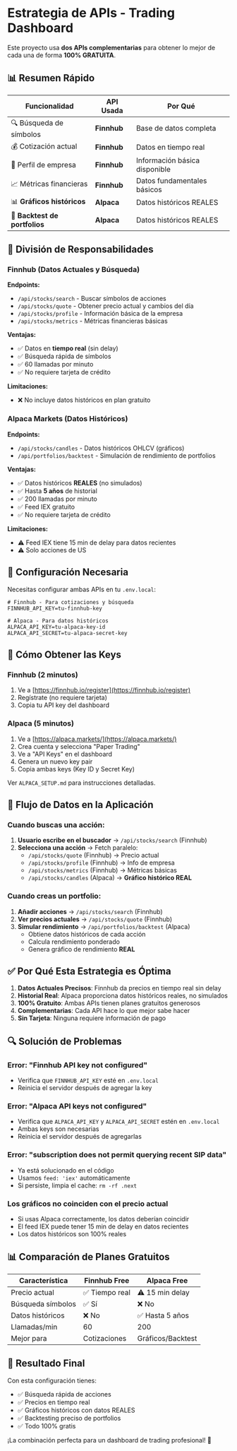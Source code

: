 # Estrategia de APIs - Trading Dashboard

Este proyecto usa **dos APIs complementarias** para obtener lo mejor de cada una de forma **100% GRATUITA**.

## 📊 Resumen Rápido

| Funcionalidad | API Usada | Por Qué |
|---------------|-----------|---------|
| 🔍 Búsqueda de símbolos | **Finnhub** | Base de datos completa |
| 💰 Cotización actual | **Finnhub** | Datos en tiempo real |
| 🏢 Perfil de empresa | **Finnhub** | Información básica disponible |
| 📈 Métricas financieras | **Finnhub** | Datos fundamentales básicos |
| 📊 **Gráficos históricos** | **Alpaca** | Datos históricos REALES |
| 💼 **Backtest de portfolios** | **Alpaca** | Datos históricos REALES |

## 🎯 División de Responsabilidades

### Finnhub (Datos Actuales y Búsqueda)

**Endpoints:**
- `/api/stocks/search` - Buscar símbolos de acciones
- `/api/stocks/quote` - Obtener precio actual y cambios del día
- `/api/stocks/profile` - Información básica de la empresa
- `/api/stocks/metrics` - Métricas financieras básicas

**Ventajas:**
- ✅ Datos en **tiempo real** (sin delay)
- ✅ Búsqueda rápida de símbolos
- ✅ 60 llamadas por minuto
- ✅ No requiere tarjeta de crédito

**Limitaciones:**
- ❌ No incluye datos históricos en plan gratuito

### Alpaca Markets (Datos Históricos)

**Endpoints:**
- `/api/stocks/candles` - Datos históricos OHLCV (gráficos)
- `/api/portfolios/backtest` - Simulación de rendimiento de portfolios

**Ventajas:**
- ✅ Datos históricos **REALES** (no simulados)
- ✅ Hasta **5 años** de historial
- ✅ 200 llamadas por minuto
- ✅ Feed IEX gratuito
- ✅ No requiere tarjeta de crédito

**Limitaciones:**
- ⚠️ Feed IEX tiene 15 min de delay para datos recientes
- ⚠️ Solo acciones de US

## 🔧 Configuración Necesaria

Necesitas configurar ambas APIs en tu `.env.local`:

```env
# Finnhub - Para cotizaciones y búsqueda
FINNHUB_API_KEY=tu-finnhub-key

# Alpaca - Para datos históricos
ALPACA_API_KEY=tu-alpaca-key-id
ALPACA_API_SECRET=tu-alpaca-secret-key
```

## 📝 Cómo Obtener las Keys

### Finnhub (2 minutos)
1. Ve a [https://finnhub.io/register](https://finnhub.io/register)
2. Regístrate (no requiere tarjeta)
3. Copia tu API key del dashboard

### Alpaca (5 minutos)
1. Ve a [https://alpaca.markets/](https://alpaca.markets/)
2. Crea cuenta y selecciona "Paper Trading"
3. Ve a "API Keys" en el dashboard
4. Genera un nuevo key pair
5. Copia ambas keys (Key ID y Secret Key)

Ver `ALPACA_SETUP.md` para instrucciones detalladas.

## 🚀 Flujo de Datos en la Aplicación

### Cuando buscas una acción:

1. **Usuario escribe en el buscador** → `/api/stocks/search` (Finnhub)
2. **Selecciona una acción** → Fetch paralelo:
   - `/api/stocks/quote` (Finnhub) → Precio actual
   - `/api/stocks/profile` (Finnhub) → Info de empresa
   - `/api/stocks/metrics` (Finnhub) → Métricas básicas
   - `/api/stocks/candles` (Alpaca) → **Gráfico histórico REAL**

### Cuando creas un portfolio:

1. **Añadir acciones** → `/api/stocks/search` (Finnhub)
2. **Ver precios actuales** → `/api/stocks/quote` (Finnhub)
3. **Simular rendimiento** → `/api/portfolios/backtest` (Alpaca)
   - Obtiene datos históricos de cada acción
   - Calcula rendimiento ponderado
   - Genera gráfico de rendimiento **REAL**

## ✅ Por Qué Esta Estrategia es Óptima

1. **Datos Actuales Precisos**: Finnhub da precios en tiempo real sin delay
2. **Historial Real**: Alpaca proporciona datos históricos reales, no simulados
3. **100% Gratuito**: Ambas APIs tienen planes gratuitos generosos
4. **Complementarias**: Cada API hace lo que mejor sabe hacer
5. **Sin Tarjeta**: Ninguna requiere información de pago

## 🔍 Solución de Problemas

### Error: "Finnhub API key not configured"
- Verifica que `FINNHUB_API_KEY` esté en `.env.local`
- Reinicia el servidor después de agregar la key

### Error: "Alpaca API keys not configured"
- Verifica que `ALPACA_API_KEY` y `ALPACA_API_SECRET` estén en `.env.local`
- Ambas keys son necesarias
- Reinicia el servidor después de agregarlas

### Error: "subscription does not permit querying recent SIP data"
- Ya está solucionado en el código
- Usamos `feed: 'iex'` automáticamente
- Si persiste, limpia el cache: `rm -rf .next`

### Los gráficos no coinciden con el precio actual
- Si usas Alpaca correctamente, los datos deberían coincidir
- El feed IEX puede tener 15 min de delay en datos recientes
- Los datos históricos son 100% reales

## 📊 Comparación de Planes Gratuitos

| Característica | Finnhub Free | Alpaca Free |
|----------------|--------------|-------------|
| Precio actual | ✅ Tiempo real | ⚠️ 15 min delay |
| Búsqueda símbolos | ✅ Sí | ❌ No |
| Datos históricos | ❌ No | ✅ Hasta 5 años |
| Llamadas/min | 60 | 200 |
| Mejor para | Cotizaciones | Gráficos/Backtest |

## 🎉 Resultado Final

Con esta configuración tienes:
- ✅ Búsqueda rápida de acciones
- ✅ Precios en tiempo real
- ✅ Gráficos históricos con datos REALES
- ✅ Backtesting preciso de portfolios
- ✅ Todo 100% gratis

¡La combinación perfecta para un dashboard de trading profesional! 🚀
